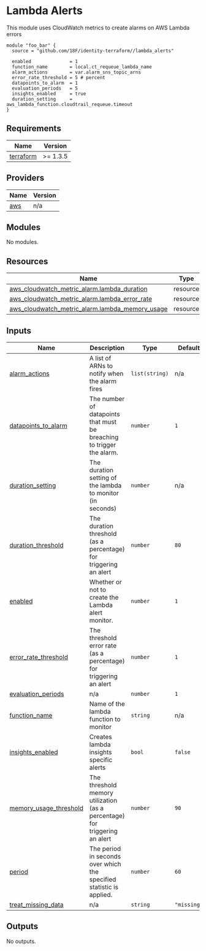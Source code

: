 # Lambda Alerts

This module uses CloudWatch metrics to create alarms on AWS Lambda errors

<!-- BEGIN_TF_DOCS -->
```hcl
module "foo_bar" {
  source = "github.com/18F/identity-terraform//lambda_alerts"

  enabled              = 1
  function_name        = local.ct_requeue_lambda_name
  alarm_actions        = var.alarm_sns_topic_arns
  error_rate_threshold = 5 # percent
  datapoints_to_alarm  = 1
  evaluation_periods   = 5
  insights_enabled     = true
  duration_setting     = aws_lambda_function.cloudtrail_requeue.timeout
}
```

## Requirements

| Name | Version |
|------|---------|
| <a name="requirement_terraform"></a> [terraform](#requirement\_terraform) | >= 1.3.5 |

## Providers

| Name | Version |
|------|---------|
| <a name="provider_aws"></a> [aws](#provider\_aws) | n/a |

## Modules

No modules.

## Resources

| Name | Type |
|------|------|
| [aws_cloudwatch_metric_alarm.lambda_duration](https://registry.terraform.io/providers/hashicorp/aws/latest/docs/resources/cloudwatch_metric_alarm) | resource |
| [aws_cloudwatch_metric_alarm.lambda_error_rate](https://registry.terraform.io/providers/hashicorp/aws/latest/docs/resources/cloudwatch_metric_alarm) | resource |
| [aws_cloudwatch_metric_alarm.lambda_memory_usage](https://registry.terraform.io/providers/hashicorp/aws/latest/docs/resources/cloudwatch_metric_alarm) | resource |

## Inputs

| Name | Description | Type | Default | Required |
|------|-------------|------|---------|:--------:|
| <a name="input_alarm_actions"></a> [alarm\_actions](#input\_alarm\_actions) | A list of ARNs to notify when the alarm fires | `list(string)` | n/a | yes |
| <a name="input_datapoints_to_alarm"></a> [datapoints\_to\_alarm](#input\_datapoints\_to\_alarm) | The number of datapoints that must be breaching to trigger the alarm. | `number` | `1` | no |
| <a name="input_duration_setting"></a> [duration\_setting](#input\_duration\_setting) | The duration setting of the lambda to monitor (in seconds) | `number` | n/a | yes |
| <a name="input_duration_threshold"></a> [duration\_threshold](#input\_duration\_threshold) | The duration threshold (as a percentage) for triggering an alert | `number` | `80` | no |
| <a name="input_enabled"></a> [enabled](#input\_enabled) | Whether or not to create the Lambda alert monitor. | `number` | `1` | no |
| <a name="input_error_rate_threshold"></a> [error\_rate\_threshold](#input\_error\_rate\_threshold) | The threshold error rate (as a percentage) for triggering an alert | `number` | `1` | no |
| <a name="input_evaluation_periods"></a> [evaluation\_periods](#input\_evaluation\_periods) | n/a | `number` | `1` | no |
| <a name="input_function_name"></a> [function\_name](#input\_function\_name) | Name of the lambda function to monitor | `string` | n/a | yes |
| <a name="input_insights_enabled"></a> [insights\_enabled](#input\_insights\_enabled) | Creates lambda insights specific alerts | `bool` | `false` | no |
| <a name="input_memory_usage_threshold"></a> [memory\_usage\_threshold](#input\_memory\_usage\_threshold) | The threshold memory utilization (as a percentage) for triggering an alert | `number` | `90` | no |
| <a name="input_period"></a> [period](#input\_period) | The period in seconds over which the specified statistic is applied. | `number` | `60` | no |
| <a name="input_treat_missing_data"></a> [treat\_missing\_data](#input\_treat\_missing\_data) | n/a | `string` | `"missing"` | no |

## Outputs

No outputs.
<!-- END_TF_DOCS -->